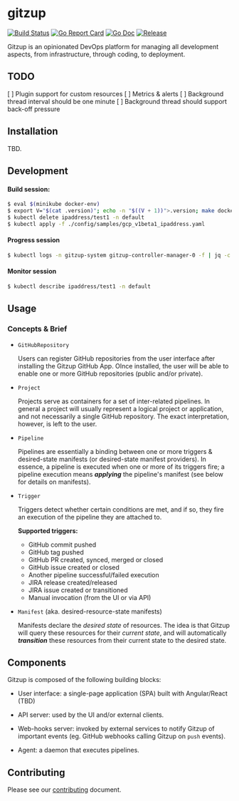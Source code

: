 # gitzup

[![Build Status](https://travis-ci.com/kfirz/gitzup.svg?branch=master)](https://travis-ci.com/kfirz/gitzup)
[![Go Report Card](https://goreportcard.com/badge/github.com/kfirz/gitzup?style=flat-square)](https://goreportcard.com/report/github.com/kfirz/gitzup)
[![Go Doc](https://img.shields.io/badge/godoc-reference-blue.svg?style=flat-square)](http://godoc.org/github.com/kfirz/gitzup)
[![Release](https://img.shields.io/github/release/kfirz/gitzup.svg?style=flat-square)](https://github.com/kfirz/gitzup/releases/latest)

Gitzup is an opinionated DevOps platform for managing all development aspects, from infrastructure, through coding, to deployment.

## TODO

[ ] Plugin support for custom resources
[ ] Metrics & alerts
[ ] Background thread interval should be one minute
[ ] Background thread should support back-off pressure

## Installation

TBD.

## Development

#### Build session:

```bash
$ eval $(minikube docker-env)
$ export V="$(cat .version)"; echo -n "$((V + 1))">.version; make docker-build IMG=gitzup-controller:0.0.0-${V} && make deploy
$ kubectl delete ipaddress/test1 -n default
$ kubectl apply -f ./config/samples/gcp_v1beta1_ipaddress.yaml
```

#### Progress session

```bash
$ kubectl logs -n gitzup-system gitzup-controller-manager-0 -f | jq -c
```

#### Monitor session

```bash
$ kubectl describe ipaddress/test1 -n default
```

## Usage

### Concepts & Brief

- `GitHubRepository`

  Users can register GitHub repositories from the user interface after installing the Gitzup GitHub App. OInce installed, the user will be able to enable one or more GitHub repositories (public and/or private).
  
- `Project`

  Projects serve as containers for a set of inter-related pipelines. In general a project will usually represent a logical project or application, and not necessarily a single GitHub repository. The exact interpretation, however, is left to the user.
  
- `Pipeline`

  Pipelines are essentially a binding between one or more triggers & desired-state manifests (or desired-state manifest providers). In essence, a pipeline is executed when one or more of its triggers fire; a pipeline execution means **_applying_** the pipeline's manifest (see below for details on manifests).
  
- `Trigger`

  Triggers detect whether certain conditions are met, and if so, they fire an execution of the pipeline they are attached to.
  
  **Supported triggers:**
  
  - GitHub commit pushed
  - GitHub tag pushed
  - GitHub PR created, synced, merged or closed
  - GitHub issue created or closed 
  - Another pipeline successful/failed execution
  - JIRA release created/released                    
  - JIRA issue created or transitioned                    
  - Manual invocation (from the UI or via API)
  
- `Manifest` (aka. desired-resource-state manifests)

  Manifests declare the *desired state* of resources. The idea is that Gitzup will query these resources for their *current state*, and will automatically **_transition_** these resources from their current state to the desired state.

## Components

Gitzup is composed of the following building blocks:

- User interface: a single-page application (SPA) built with Angular/React (TBD)

- API server: used by the UI and/or external clients.

- Web-hooks server: invoked by external services to notify Gitzup of important events (eg. GitHub webhooks calling Gitzup on `push` events).

- Agent: a daemon that executes pipelines.

## Contributing

Please see our [contributing](./CONTRIBUTING.md) document.
